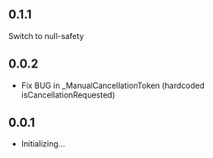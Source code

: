 ## 0.1.1

Switch to null-safety

## 0.0.2

* Fix BUG in _ManualCancellationToken (hardcoded isCancellationRequested)

## 0.0.1

* Initializing...
